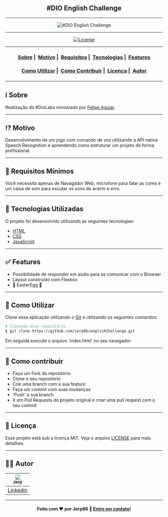 <h2 align="center">#DIO English Challenge</h2>

___

<p align="center">
  <img src="https://user-images.githubusercontent.com/54115624/89088697-15936300-d370-11ea-8037-9b95eafcc486.gif" alt="#DIO English Challenge" />
</p>

---

<p align="center">
  <a href="LICENSE">
    <img alt="License" src="https://img.shields.io/badge/license-MIT-%23F8952D">
  </a>
</p>

___

<h3 align="center">
  <a href="#information_source-sobre">Sobre</a>&nbsp;|&nbsp;
  <a href="#interrobang-motivo">Motivo</a>&nbsp;|&nbsp;
  <a href="#seedling-requisitos-mínimos">Requisitos</a>&nbsp;|&nbsp;
  <a href="#rocket-tecnologias-utilizadas">Tecnologias</a>&nbsp;|&nbsp;
  <a href="#white_check_mark-features">Features</a>
</h3>
<h3 align="center">
  <a href="#wrench-como-utilizar">Como Utilizar</a>&nbsp;|&nbsp;
  <a href="#link-como-contribuir">Como Contribuir</a>&nbsp;|&nbsp;
  <a href="#memo-licença">Licença</a>&nbsp;|&nbsp;
  <a href="#man_technologist-autor">Autor</a>
</h3>
<h3 align="center">
</h3>

___

## :information_source: Sobre

Realização do #DioLabs ministrado por [Felipe Aguiar](https://github.com/felipeAguiarCode).

---

## :interrobang: Motivo

Desenvolvimento de um jogo com comando de voz utilizando a API nativa Speech Recognition e aprendendo como estruturar um projeto de forma profissional.

---

## :seedling: Requisitos Mínimos

Você necessita apenas de Navagador Web, microfone para falar as cores e um caixa de som para escutar os sons de acerto e erro.

---

## :rocket: Tecnologias Utilizadas

O projeto foi desenvolvido utilizando as seguintes tecnologias:

- [HTML](https://developer.mozilla.org/pt-BR/docs/Web/HTML/HTML5)
- [CSS](https://developer.mozilla.org/pt-BR/docs/Archive/CSS3)
- [JavaScript](https://developer.mozilla.org/pt-BR/docs/Aprender/JavaScript)

---

## :white_check_mark: Features

- Possibilidade de responder em aúdio para se comunicar com o Browser
- Layout construído com Flexbox
- :rabbit: EasterEgg :egg:

---

## :wrench: Como Utilizar

Clone essa aplicação utilizando o [Git](https://git-scm.com) e utilizando os seguintes comandos:

```bash
# Clonando esse repositório
$ git clone https://github.com/jerp86/englishChallenge.git
```
Em seguida execute o arquivo 'index.html' no seu navegador

---

## :link: Como contribuir

- Faça um Fork do repositório
- Clone o seu repositório
- Crie uma branch com a sua feature
- Faça um commit com suas mudanças
- 'Push' a sua branch
- Ir em Pull Requests do projeto original e criar uma pull request com o seu commit

---

## :memo: Licença

Esse projeto está sob a licença MIT. Veja o arquivo [LICENSE](LICENSE) para mais detalhes.

---

## :man_technologist: Autor
| [<img src="https://avatars0.githubusercontent.com/u/54115624?s=96&u=36c750bc965fde8a88dedbd0aef8c985c3fde0ab&v=4" /><br/><sub>Jerp</sub>](https://github.com/jerp86) |
| :---: |
| [Linkedin](https://www.linkedin.com/in/jerp/) |

---

<h4 align="center">
  Feito com ❤️ por Jerp86 👋️ <a href="mailto:jerp4@hotmail.com">Entre em contato!</a>
</h4>
